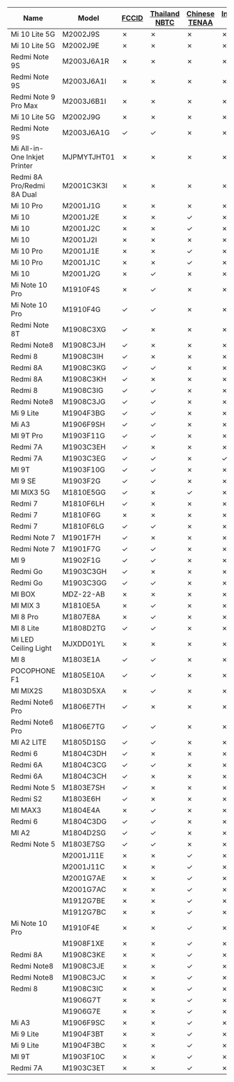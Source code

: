 | Name | Model | [FCCID](https://github.com/XiaomiFirmwareUpdater/xiaomi_certification_tracker/blob/master/data/fccid.md) | [Thailand NBTC](https://github.com/XiaomiFirmwareUpdater/xiaomi_certification_tracker/blob/master/data/nbtc.md) | [Chinese TENAA](https://github.com/XiaomiFirmwareUpdater/xiaomi_certification_tracker/blob/master/data/tenaa_mobile.md) | [Indonesian TKDN](https://github.com/XiaomiFirmwareUpdater/xiaomi_certification_tracker/blob/master/data/tkdn.md) | [Wi-Fi Alliance](https://github.com/XiaomiFirmwareUpdater/xiaomi_certification_tracker/blob/master/data/wifi.md)  |
|---|---|---|---|---|---|---|
|Mi 10 Lite 5G|M2002J9S|✗|✗|✗|✗|✓|
|Mi 10 Lite 5G|M2002J9E|✗|✗|✗|✗|✓|
|Redmi Note 9S|M2003J6A1R|✗|✗|✗|✗|✓|
|Redmi Note 9S|M2003J6A1I|✗|✗|✗|✗|✓|
|Redmi Note 9 Pro Max|M2003J6B1I|✗|✗|✗|✗|✓|
|Mi 10 Lite 5G|M2002J9G|✗|✗|✗|✗|✓|
|Redmi Note 9S|M2003J6A1G|✓|✓|✗|✗|✓|
|Mi All-in-One Inkjet Printer|MJPMYTJHT01|✗|✗|✗|✗|✓|
|Redmi 8A Pro/Redmi 8A Dual|M2001C3K3I|✗|✗|✗|✗|✓|
|Mi 10 Pro|M2001J1G|✗|✗|✗|✗|✓|
|Mi 10|M2001J2E|✗|✗|✓|✗|✓|
|Mi 10|M2001J2C|✗|✗|✓|✗|✓|
|Mi 10|M2001J2I|✗|✗|✗|✗|✓|
|Mi 10 Pro|M2001J1E|✗|✗|✓|✗|✓|
|Mi 10 Pro|M2001J1C|✗|✗|✓|✗|✓|
|Mi 10|M2001J2G|✗|✓|✗|✗|✓|
|Mi Note 10 Pro|M1910F4S|✗|✓|✗|✗|✓|
|Mi Note 10 Pro|M1910F4G|✓|✓|✗|✗|✓|
|Redmi Note 8T|M1908C3XG|✓|✗|✗|✗|✓|
|Redmi Note8|M1908C3JH|✓|✗|✗|✗|✓|
|Redmi 8|M1908C3IH|✓|✗|✗|✗|✓|
|Redmi 8A|M1908C3KG|✓|✓|✗|✗|✓|
|Redmi 8A|M1908C3KH|✓|✗|✗|✗|✓|
|Redmi 8|M1908C3IG|✓|✓|✗|✗|✓|
|Redmi Note8|M1908C3JG|✓|✓|✗|✗|✓|
|Mi 9 Lite|M1904F3BG|✓|✓|✗|✗|✓|
|Mi A3|M1906F9SH|✓|✓|✗|✗|✓|
|MI 9T Pro|M1903F11G|✓|✓|✗|✗|✓|
|Redmi 7A|M1903C3EH|✓|✗|✗|✗|✓|
|Redmi 7A|M1903C3EG|✓|✓|✗|✓|✓|
|MI 9T|M1903F10G|✓|✓|✗|✗|✓|
|MI 9 SE|M1903F2G|✓|✓|✗|✗|✓|
|MI MIX3 5G|M1810E5GG|✓|✗|✓|✗|✓|
|Redmi 7|M1810F6LH|✓|✗|✗|✗|✓|
|Redmi 7|M1810F6G|✗|✗|✗|✗|✓|
|Redmi 7|M1810F6LG|✓|✓|✗|✗|✓|
|Redmi Note 7|M1901F7H|✓|✗|✗|✗|✓|
|Redmi Note 7|M1901F7G|✓|✓|✗|✗|✓|
|MI 9|M1902F1G|✓|✓|✗|✗|✓|
|Redmi Go|M1903C3GH|✓|✗|✗|✗|✓|
|Redmi Go|M1903C3GG|✓|✓|✗|✗|✓|
|MI BOX|MDZ-22-AB|✗|✗|✗|✗|✓|
|MI MIX 3|M1810E5A|✗|✓|✗|✗|✓|
|MI 8 Pro|M1807E8A|✗|✓|✗|✗|✓|
|MI 8 Lite|M1808D2TG|✓|✓|✗|✗|✓|
|Mi LED Ceiling Light|MJXDD01YL|✗|✗|✗|✗|✓|
|MI 8|M1803E1A|✓|✓|✗|✗|✓|
|POCOPHONE F1|M1805E10A|✓|✓|✗|✗|✓|
|MI MIX2S|M1803D5XA|✗|✓|✗|✗|✓|
|Redmi Note6 Pro|M1806E7TH|✓|✗|✗|✗|✓|
|Redmi Note6 Pro|M1806E7TG|✓|✓|✗|✗|✓|
|MI A2 LITE|M1805D1SG|✓|✓|✗|✗|✓|
|Redmi 6|M1804C3DH|✓|✗|✗|✗|✓|
|Redmi 6A|M1804C3CG|✓|✓|✗|✗|✓|
|Redmi 6A|M1804C3CH|✓|✗|✗|✗|✓|
|Redmi Note 5|M1803E7SH|✓|✗|✗|✗|✓|
|Redmi S2|M1803E6H|✓|✗|✗|✗|✓|
|MI MAX3|M1804E4A|✗|✓|✗|✗|✓|
|Redmi 6|M1804C3DG|✓|✓|✗|✗|✓|
|MI A2|M1804D2SG|✓|✓|✗|✗|✓|
|Redmi Note 5|M1803E7SG|✓|✓|✗|✗|✓|
||M2001J11E|✗|✗|✓|✗|✗|
||M2001J11C|✗|✗|✓|✗|✗|
||M2001G7AE|✗|✗|✓|✗|✗|
||M2001G7AC|✗|✗|✓|✗|✗|
||M1912G7BE|✗|✗|✓|✗|✗|
||M1912G7BC|✗|✗|✓|✗|✗|
|Mi Note 10 Pro|M1910F4E|✗|✗|✓|✗|✗|
||M1908F1XE|✗|✗|✓|✗|✗|
|Redmi 8A|M1908C3KE|✗|✗|✓|✗|✗|
|Redmi Note8|M1908C3JE|✗|✗|✓|✗|✗|
|Redmi Note8|M1908C3JC|✗|✗|✓|✗|✗|
|Redmi 8|M1908C3IC|✗|✗|✓|✗|✗|
||M1906G7T|✗|✗|✓|✗|✗|
||M1906G7E|✗|✗|✓|✗|✗|
|Mi A3|M1906F9SC|✗|✗|✓|✗|✗|
|Mi 9 Lite|M1904F3BT|✗|✗|✓|✗|✗|
|Mi 9 Lite|M1904F3BC|✗|✗|✓|✗|✗|
|MI 9T|M1903F10C|✗|✗|✓|✗|✗|
|Redmi 7A|M1903C3ET|✗|✗|✓|✗|✗|
